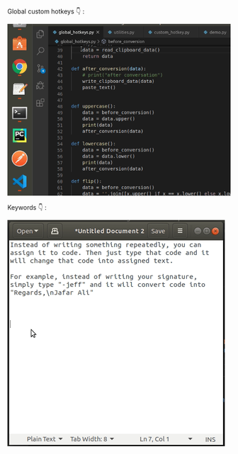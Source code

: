 Global custom hotkeys 👇 :

![Alt text](keycombo_output.gif?raw=true "Custom hotkeys")


Keywords 👇 :

![Alt text](keyword_output.gif?raw=true "Keywords")
